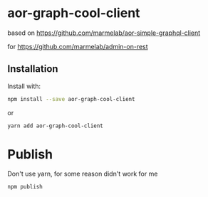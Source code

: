 # aor-graph-cool-client
 
based on 
https://github.com/marmelab/aor-simple-graphql-client

for 
https://github.com/marmelab/admin-on-rest

## Installation

Install with:

```sh
npm install --save aor-graph-cool-client
```

or

```sh
yarn add aor-graph-cool-client 
```


# Publish
Don't use yarn, for some reason didn't work for me

```sh
npm publish
```